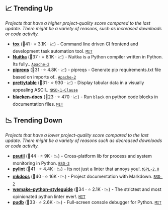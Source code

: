 ## 📈 Trending Up

_Projects that have a higher project-quality score compared to the last update. There might be a variety of reasons, such as increased downloads or code activity._

- <b><a href="https://github.com/tox-dev/tox">tox</a></b> (🥇41 ·  ⭐ 3.1K · 📈) - Command line driven CI frontend and development task automation tool. <code><a href="http://bit.ly/34MBwT8">MIT</a></code> <code><img src="https://docs.pytest.org/en/stable/_static/favicon.png" style="display:inline;" width="13" height="13"></code>
- <b><a href="https://github.com/Nuitka/Nuitka">Nuitka</a></b> (🥈37 ·  ⭐ 8.1K · 📈) - Nuitka is a Python compiler written in Python. Its fully.. <code><a href="http://bit.ly/3nYMfla">Apache-2</a></code>
- <b><a href="https://github.com/bndr/pipreqs">pipreqs</a></b> (🥉31 ·  ⭐ 4.8K · 📈) - pipreqs - Generate pip requirements.txt file based on imports of.. <code><a href="http://bit.ly/3nYMfla">Apache-2</a></code>
- <b><a href="https://github.com/jazzband/prettytable">prettytable</a></b> (🥉31 ·  ⭐ 930 · 📈) - Display tabular data in a visually appealing ASCII.. <code><a href="https://tldrlegal.com/search?q=BSD-1-Clause">❗️BSD-1-Clause</a></code>
- <b><a href="https://github.com/adamchainz/blacken-docs">blacken-docs</a></b> (🥉23 ·  ⭐ 470 · 📈) - Run `black` on python code blocks in documentation files. <code><a href="http://bit.ly/34MBwT8">MIT</a></code>

## 📉 Trending Down

_Projects that have a lower project-quality score compared to the last update. There might be a variety of reasons such as decreased downloads or code activity._

- <b><a href="https://github.com/giampaolo/psutil">psutil</a></b> (🥇44 ·  ⭐ 9K · 📉) - Cross-platform lib for process and system monitoring in Python. <code><a href="http://bit.ly/3aKzpTv">BSD-3</a></code>
- <b><a href="https://github.com/PyCQA/pylint">pylint</a></b> (🥇41 ·  ⭐ 4.4K · 📉) - Its not just a linter that annoys you!. <code><a href="http://bit.ly/2KucAZR">❗️GPL-2.0</a></code>
- <b><a href="https://github.com/mkdocs/mkdocs">mkdocs</a></b> (🥇40 ·  ⭐ 16K · 📉) - Project documentation with Markdown. <code><a href="http://bit.ly/3rqEWVr">BSD-2</a></code> <code><img src="https://squidfunk.github.io/mkdocs-material/assets/favicon.png" style="display:inline;" width="13" height="13"></code>
- <b><a href="https://github.com/wemake-services/wemake-python-styleguide">wemake-python-styleguide</a></b> (🥈34 ·  ⭐ 2.1K · 📉) - The strictest and most opinionated python linter ever!. <code><a href="http://bit.ly/34MBwT8">MIT</a></code>
- <b><a href="https://github.com/inducer/pudb">pudb</a></b> (🥇33 ·  ⭐ 2.6K · 📉) - Full-screen console debugger for Python. <code><a href="http://bit.ly/34MBwT8">MIT</a></code>

